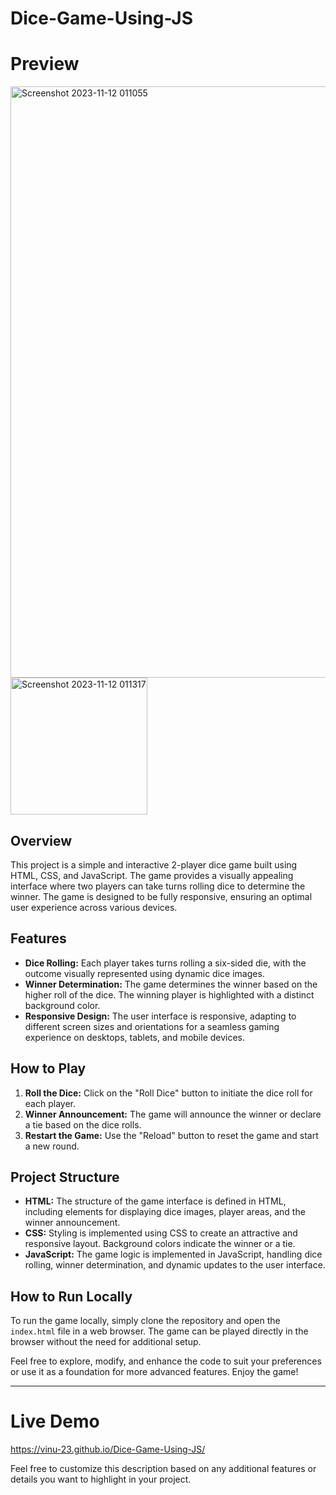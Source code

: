 # Dice-Game-Using-JS

# Preview
<img width="946" alt="Screenshot 2023-11-12 011055" src="https://github.com/ViNu-23/Dice-Game-Using-JS/assets/59360964/bc2d9fe7-9b4e-4676-bd43-fbefa3bc3f6d">
<img width="219" alt="Screenshot 2023-11-12 011317" src="https://github.com/ViNu-23/Dice-Game-Using-JS/assets/59360964/05f421ab-19c6-44fc-b9cf-c9fe4a71bc0c">

## Overview

This project is a simple and interactive 2-player dice game built using HTML, CSS, and JavaScript. The game provides a visually appealing interface where two players can take turns rolling dice to determine the winner. The game is designed to be fully responsive, ensuring an optimal user experience across various devices.

## Features

- **Dice Rolling:** Each player takes turns rolling a six-sided die, with the outcome visually represented using dynamic dice images.
- **Winner Determination:** The game determines the winner based on the higher roll of the dice. The winning player is highlighted with a distinct background color.
- **Responsive Design:** The user interface is responsive, adapting to different screen sizes and orientations for a seamless gaming experience on desktops, tablets, and mobile devices.

## How to Play

1. **Roll the Dice:** Click on the "Roll Dice" button to initiate the dice roll for each player.
2. **Winner Announcement:** The game will announce the winner or declare a tie based on the dice rolls.
3. **Restart the Game:** Use the "Reload" button to reset the game and start a new round.

## Project Structure

- **HTML:** The structure of the game interface is defined in HTML, including elements for displaying dice images, player areas, and the winner announcement.
- **CSS:** Styling is implemented using CSS to create an attractive and responsive layout. Background colors indicate the winner or a tie.
- **JavaScript:** The game logic is implemented in JavaScript, handling dice rolling, winner determination, and dynamic updates to the user interface.

## How to Run Locally

To run the game locally, simply clone the repository and open the `index.html` file in a web browser. The game can be played directly in the browser without the need for additional setup.

Feel free to explore, modify, and enhance the code to suit your preferences or use it as a foundation for more advanced features. Enjoy the game!

---
# Live Demo 
https://vinu-23.github.io/Dice-Game-Using-JS/

Feel free to customize this description based on any additional features or details you want to highlight in your project.
